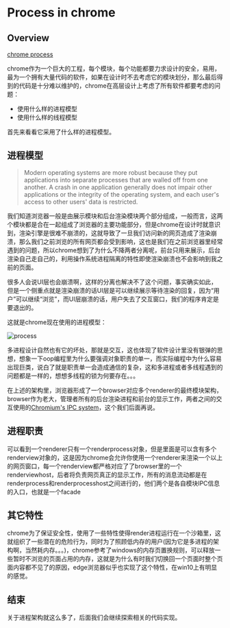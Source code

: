 # Process in chrome

## Overview

[chrome process](https://www.chromium.org/developers/design-documents/multi-process-architecture)

chrome作为一个巨大的工程，每个模块，每个功能都要力求设计的安全，易用，最为一个拥有大量代码的软件，如果在设计时不去考虑它的模块划分，那么最后得到的代码是十分难以维护的，chrome在高层设计上考虑了所有软件都要考虑的问题：

* 使用什么样的进程模型
* 使用什么样的线程模型

首先来看看它采用了什么样的进程模型。

## 进程模型

> Modern operating systems are more robust because they put applications into separate processes that are walled off from one another. A crash in one application generally does not impair other applications or the integrity of the operating system, and each user's access to other users' data is restricted.

我们知道浏览器一般是由展示模块和后台渲染模块两个部分组成，一般而言，这两个模块都是合在一起组成了浏览器的主要功能部分，但是chrome在设计时就意识到，渲染引擎是很难不崩溃的，这就导致了一旦我们访问新的网页造成了渲染崩溃，那么我们之前浏览的所有网页都会受到影响，这也是我们在之前浏览器里经常遇到的问题，所以chrome想到了为什么不降两者分离呢，前台只用来展示，后台渲染自己走自己的，利用操作系统进程隔离的特性即使渲染崩溃也不会影响到我之前的页面。

很多人会说UI层也会崩溃啊，这样的分离也解决不了这个问题，事实确实如此，但是一个侧重点就是渲染崩溃的话UI层是可以继续展示等待渲染的回复，因为“用户”可以继续“浏览”，而UI层崩溃的话，用户失去了交互窗口，我们的程序肯定是要退出的。

这就是chrome现在使用的进程模型：

![process](https://github.com/llluiop/Chrome-Source-Analyze/raw/master/source/img/chrome-mulit-process)

多进程设计自然也有它的坏处，那就是交互，这也体现了软件设计里没有银弹的思想，想象一下oop编程里为什么要强调对象职责的单一，而实际编程中为什么容易出现巨类，说白了就是职责单一会造成通信的复杂，这和多进程或者多线程遇到的问题都是一样的，想想多线程的锁为何要存在。。。

在上述的架构里，浏览器形成了一个browser对应多个renderer的最终模块架构，browser作为老大，管理者所有的后台渲染进程和前台的显示工作，两者之间的交互使用的[Chromium's IPC system](https://www.chromium.org/developers/design-documents/inter-process-communication)，这个我们后面再说。

## 进程职责

可以看到一个renderer只有一个renderprocess对象，但是里面是可以含有多个renderview对象的，这是因为chrome会允许你使用一个renderer来渲染一个以上的网页窗口，每一个renderview都严格对应了了browser里的一个renderviewhost，后者将负责网页真正的显示工作，所有的消息流动都是在renderprocess和renderprocesshost之间进行的，他们两个是各自模块IPC信息的入口，也就是一个facade


## 其它特性

chrome为了保证安全性，使用了一些特性使得render进程运行在一个沙箱里，这就组织了一些潜在的危险行为，同时为了照顾低内存的用户(因为它是多进程的架构啊，当然耗内存。。。)，chrome参考了windows的内存页置换规则，可以释放一些暂时不浏览的页面占用的内存，这就是为什么有时我们切换回一个页面时整个页面内容都不见了的原因，edge浏览器似乎也实现了这个特性，在win10上有明显的感觉。

## 结束

关于进程架构就这么多了，后面我们会继续探索相关的代码实现。

